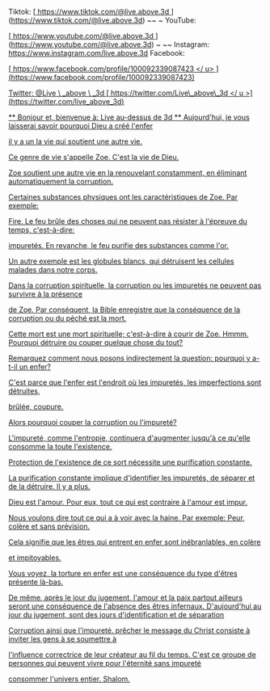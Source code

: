 Tiktok:
[<u> https://www.tiktok.com/@live.above.3d </u>] (https://www.tiktok.com/@live.above.3d) ~~ ~ YouTube:

[<u> https://www.youtube.com/@live.above.3d </u>] (https://www.youtube.com/@live.above.3d) ~ ~~ Instagram: <https://www.instagram.com/live.above.3d>
Facebook:

[<u> https://www.facebook.com/profile/100092339087423 </ u> ] (https://www.facebook.com/profile/100092339087423)

Twitter: @Live \ _above \ _3d
[<u> https://twitter.com/Live\_above\_3d </ u >] (https://twitter.com/live_above_3d)

** Bonjour et, bienvenue à: Live au-dessus de 3d **
Aujourd'hui, je vous laisserai savoir pourquoi Dieu a créé l'enfer

il y a un la vie qui soutient une autre vie.

Ce genre de vie s'appelle Zoe. C'est la vie de Dieu.

Zoe soutient une autre vie en la renouvelant constamment, en éliminant automatiquement la corruption.

Certaines substances physiques ont les caractéristiques de Zoe. Par exemple:

Fire.
Le feu brûle des choses qui ne peuvent pas résister à l'épreuve du temps, c'est-à-dire:

impuretés.
En revanche, le feu purifie des substances comme l'or.

Un autre exemple est les globules blancs, qui détruisent les cellules malades dans
notre corps.

Dans la corruption spirituelle, la corruption ou les impuretés ne peuvent pas survivre à la présence

de Zoe. Par conséquent, la Bible enregistre que la conséquence de la corruption ou du péché
est la mort.

Cette mort est une mort spirituelle; c'est-à-dire à courir de Zoe.
Hmmm.
Pourquoi détruire ou couper quelque chose du tout?

Remarquez comment nous posons indirectement la question: pourquoi y a-t-il un enfer?

C'est parce que l'enfer est l'endroit où les impuretés, les imperfections sont détruites,

brûlée, coupure.

Alors pourquoi couper la corruption ou l'impureté?

L'impureté, comme l'entropie, continuera d'augmenter jusqu'à ce qu'elle consomme la
toute l'existence.

Protection de l'existence de ce sort nécessite une purification constante.

La purification constante implique d'identifier les impuretés, de séparer et de la détruire.
Il y a plus.

Dieu est l'amour. Pour eux, tout ce qui est contraire à l'amour est impur.

Nous voulons dire tout ce qui a à voir avec la haine. Par exemple: Peur, colère
et sans prévision.

Cela signifie que les êtres qui entrent en enfer sont inébranlables, en colère

et impitoyables.

Vous voyez, la torture en enfer est une conséquence du type d'êtres
présente là-bas.

De même, après le jour du jugement, l'amour et la paix partout ailleurs seront une conséquence de l'absence des êtres infernaux.
D'aujourd'hui au jour du jugement, sont des jours d'identification et de séparation

Corruption ainsi que l'impureté.
prêcher le message du Christ consiste à inviter les gens à se soumettre à

l'influence correctrice de leur créateur au fil du temps.
C'est ce groupe de personnes qui peuvent vivre pour l'éternité sans impureté

consommer l'univers entier.
Shalom.


